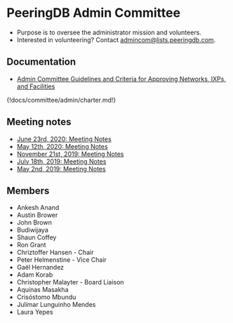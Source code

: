 # PeeringDB Admin Committee

- Purpose is to oversee the administrator mission and volunteers.
- Interested in volunteering? Contact [admincom@lists.peeringdb.com](mailto:admincom@lists.peeringdb.com).

## Documentation

- [Admin Committee Guidelines and Criteria for Approving Networks, IXPs, and Facilities](approval-guidelines)

{!docs/committee/admin/charter.md!}

## Meeting notes

- [June 23rd, 2020: Meeting Notes](notes/2020-06-23_Admin_Committee_Notes.pdf)
- [May 12th, 2020: Meeting Notes](notes/2020-05-12_Admin_Committee_Notes.pdf)
- [November 21st, 2019: Meeting Notes](notes/2019-11-21_Admin_Committee_Notes.pdf)
- [July 18th, 2019: Meeting Notes](notes/2019-07-18_Admin_Committee_Notes.pdf)
- [May 2nd, 2019: Meeting Notes](notes/2019-05-02_Admin_Committee_Notes.pdf)

## Members

- Ankesh Anand
- Austin Brower
- John Brown
- Budiwijaya
- Shaun Coffey
- Ron Grant
- Chriztoffer Hansen - Chair
- Peter Helmenstine - Vice Chair
- Gaël Hernandez
- Adam Korab
- Christopher Malayter - Board Liaison
- Aquinas Masakha
- Crisóstomo Mbundu
- Julimar Lunguinho Mendes
- Laura Yepes
